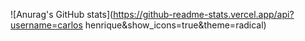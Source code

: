 ![Anurag's GitHub stats](https://github-readme-stats.vercel.app/api?username=carlos henrique&show_icons=true&theme=radical)


